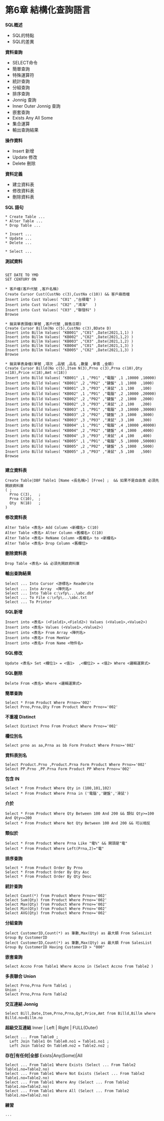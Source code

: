# 第6章 結構化查詢語言

**SQL概述**

* SQL的特點
* SQL的差異

**資料查詢**

* SELECT命令
* 簡單查詢
* 特殊運算符
* 統計查詢
* 分組查詢
* 排序查詢
* Jonnig 查詢
* Inner Outer Jonnig 查詢
* 嵌套查詢
* Exists Any All Some
* 集合運算
* 輸出查詢結果

**操作資料**

* Insert 新增
* Update 修改
* Delete 刪除

**資料定義**

* 建立資料表
* 修改資料表
* 刪除資料表

**SQL 語句**

```text
* Create Table ...
* Alter Table ...
* Drop Table ...

* Insert ... 
* Update ... 
* Delete ...

* Select ...

```

**測試資料**

```text

SET DATE TO YMD
SET CENTURY ON 

* 客戶檔(客戶代號 ,客戶名稱)
Create Cursor Cust(CustNo c(3),CustNa c(10)) && 客戶廠商檔
Insert into Cust Values( "C01" ,"台積電" )
Insert into Cust Values( "C02" ,"鴻海"   )
Insert into Cust Values( "C03" ,"聯發科" )
Browse

* 銷貨單表頭檔(單號 ,客戶代號 ,銷售日期)
Create Cursor Billm(No c(5),CustNo c(3),BDate D) 
Insert into Billm Values( "KB001" ,"C01" ,Date(2021,1,1) )
Insert into Billm Values( "KB002" ,"C02" ,Date(2021,1,2) )
Insert into Billm Values( "KB003" ,"C03" ,Date(2021,1,2) )
Insert into Billm Values( "KB004" ,"C01" ,Date(2021,1,3) )
Insert into Billm Values( "KB005" ,"C02" ,Date(2021,1,3) )
Browse

* 銷貨單表身檔(單號 ,項次 ,品號 ,品名 ,數量 ,單價 ,金額) 
Create Cursor Billd(No c(5),Item N(3),Prno c(3),Prna c(10),Qty n(18),Price n(18),Amt n(18)) 
Insert into Billd Values( "KB001" ,1 ,"P01" ,"電腦" ,1 ,10000 ,10000)
Insert into Billd Values( "KB001" ,2 ,"P02" ,"鍵盤" ,1 ,1000  ,1000)
Insert into Billd Values( "KB001" ,3 ,"P03" ,"滑鼠" ,1 ,100   ,100)
Insert into Billd Values( "KB002" ,1 ,"P01" ,"電腦" ,2 ,10000 ,20000)
Insert into Billd Values( "KB002" ,2 ,"P02" ,"鍵盤" ,2 ,1000  ,2000)
Insert into Billd Values( "KB002" ,3 ,"P03" ,"滑鼠" ,2 ,100   ,200)
Insert into Billd Values( "KB003" ,1 ,"P01" ,"電腦" ,3 ,10000 ,30000)
Insert into Billd Values( "KB003" ,2 ,"P02" ,"鍵盤" ,3 ,1000  ,3000)
Insert into Billd Values( "KB003" ,3 ,"P03" ,"滑鼠" ,3 ,100   ,300)
Insert into Billd Values( "KB004" ,1 ,"P01" ,"電腦" ,4 ,10000 ,40000)
Insert into Billd Values( "KB004" ,2 ,"P02" ,"鍵盤" ,4 ,1000  ,4000)
Insert into Billd Values( "KB004" ,3 ,"P03" ,"滑鼠" ,4 ,100   ,400)
Insert into Billd Values( "KB005" ,1 ,"P01" ,"電腦" ,5 ,10000 ,50000)
Insert into Billd Values( "KB005" ,2 ,"P02" ,"鍵盤" ,5 ,1000  ,5000)
Insert into Billd Values( "KB005" ,3 ,"P03" ,"滑鼠" ,5 ,100   ,500)
Browse


```

**建立資料表**

```text
Create Table|DBF Table1 [Name <長名稱>] [Free] ;  && 如果不是自由表 必須先開啟資料庫
( ;
  Prno C(3),   ;
  Prna C(10),  ;
  Qty  N(18)   ;
)
```

**修改資料表**

```text
Alter Table <表名> Add Column <新欄名> C(10)
Alter Table <表名> Alter Column <舊欄名> C(10)
Alter Table <表名> ReName Column <舊欄名> to <新欄名>
Alter Table <表名> Drop Column <舊欄位>
```

**刪除資料表**

```text
Drop Table <表名> && 必須先開啟資料庫
```

**輸出查詢結果**

```text
Select ... Into Cursor <游標名> ReadWrite
Select ... Into Array  <陣列名> 
Select ... Into Table c:\vfp\...\abc.dbf
Select ... To File c:\vfp\...\abc.txt
Select ... To Printer
```

**SQL新增**

```text
Insert into <表名> (<Field1>,<Field2>) Values (<Value1>,<Value2>)
Insert into <表名> Values (<Value1>,<Value2>)
Insert into <表名> From Array <陣列名>
Insert into <表名> From MemVar 
Insert into <表名> From Name <物件名>
```

**SQL修改**

```text
Update <表名> Set <欄位1> = <值1>  ,<欄位2> = <值2> Where <邏輯運算式>
```

**SQL刪除**

```text
Delete From <表名> Where <邏輯運算式>
```

**簡單查詢**

```text
Select * From Product Where Prno>='002'
Select Prno,Prna,Qty From Product Where Prno>='002'
```

**不重複 Distinct**

```text
Select Distinct Prno From Product Where Prno>='002'
```

**欄位別名**

```text
Select prno as aa,Prna as bb Form Product Where Prno>='002'
```

**資料表別名**

```text
Select Product.Prno ,Product.Prna Form Product Where Prno>='002'
Select PP.Prno ,PP.Prna Form Product PP Where Prno>='002'
```

**包含 IN**

```text
Select * From Product Where Qty in (100,101,102)
Select * From Product Where Prna in ('電腦','鍵盤','滑鼠')
```

**介於**

```text
Select * From Product Where Qty Between 100 And 200 && 類似 Qty>=100 And Qty<=200  
Select * From Product Where Not Qty Between 100 And 200 && 可以相反
```

**類似於**

```text
Select * From Product Where Prna Like "電%" && 開頭是"電"
Select * From Product Where Left(Prna,2)="電"
```

**排序查詢**

```text
Select * From Product Order By Prno
Select * From Product Order By Qty Asc
Select * From Product Order By Qty Desc
```

**統計查詢**

```text
Select Count(*) from Product Where Prno>='002'
Select Sum(Qty) from Product Where Prno>='002'
Select Max(Qty) from Product Where Prno>='002'
Select Min(Qty) from Product Where Prno>='002'
Select AVG(Qty) from Product Where Prno>='002'
```

**分組查詢**

```text
Select CustomerID,Count(*) as 筆數,Max(Qty) as 最大額 From SalesList Group By CustomerID
Select CustomerID,Count(*) as 筆數,Max(Qty) as 最大額 From SalesList Group By CustomerID Having CustomerID > "000"
```

**嵌套查詢**

```text
Select Accno From Table1 Where Accno in (Select Accno from Table2 )
```

**多表聯合 Union**

```text
Select Prno,Prna Form Table1 ;
Union ;
Select Prno,Prna Form Table2
```

**交互連結 Jonnig**

```text
Select Bill,Date,Item,Prno,Prna,Qyt,Price,Amt from Billd,Billm where Billd.no=Billm.no
```

**超級交互連結** Inner \| Left \| Right \| FULL\(Outer\)

```text
Select ... From Table0 ;
  Left Join Table1 On Table0.no1 = Table1.no1 ;
  Left Join Table2 On Table0.no2 = Table2.no2 ;
```

**存在\|有任何\|全部** Exists\|Any\(Some\)\|All

```text
Select ... From Table1 Where Exists (Select ... From Table2 Table1.no=Table2.no)
Select ... From Table1 Where Not Exists (Select ... From Table2 Table1.no=Table2.no)
Select ... From Table1 Where Any (Select ... From Table2 Table1.no=Table2.no)
Select ... From Table1 Where All (Select ... From Table2 Table1.no=Table2.no)
```

**練習**

```text
...
```

